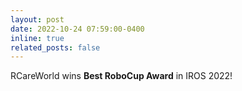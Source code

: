```yaml
---
layout: post
date: 2022-10-24 07:59:00-0400
inline: true
related_posts: false
---
```


RCareWorld wins **Best RoboCup Award** in IROS 2022!